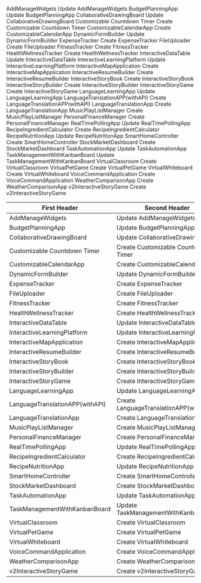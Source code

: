 AddManageWidgets
Update AddManageWidgets
BudgetPlanningApp
Update BudgetPlanningApp
CollaborativeDrawingBoard
Update CollaborativeDrawingBoard
Customizable Countdown Timer
Create Customizable Countdown Timer
CustomizableCalendarApp
Create CustomizableCalendarApp
DynamicFormBuilder
Update DynamicFormBuilder
ExpenseTracker
Create ExpenseTracker
FileUploader
Create FileUploader
FitnessTracker
Create FitnessTracker
HealthWellnessTracker
Create HealthWellnessTracker
InteractiveDataTable
Update InteractiveDataTable
InteractiveLearningPlatform
Update InteractiveLearningPlatform
InteractiveMapApplication
Create InteractiveMapApplication
InteractiveResumeBuilder
Create InteractiveResumeBuilder
InteractiveStoryBook
Create InteractiveStoryBook
InteractiveStoryBuilder
Create InteractiveStoryBuilder
InteractiveStoryGame
Create InteractiveStoryGame
LanguageLearningApp
Update LanguageLearningApp
LanguageTranslationAPP(withAPI)
Create LanguageTranslationAPP(withAPI)
LanguageTranslationApp
Create LanguageTranslationApp
MusicPlayListManager
Create MusicPlayListManager
PersonalFinanceManager
Create PersonalFinanceManager
RealTimePollingApp
Update RealTimePollingApp
RecipeIngredientCalculator
Create RecipeIngredientCalculator
RecipeNutritionApp
Update RecipeNutritionApp
SmartHomeController
Create SmartHomeController
StockMarketDashboard
Create StockMarketDashboard
TaskAutomationApp
Update TaskAutomationApp
TaskManagementWithKanbanBoard
Update TaskManagementWithKanbanBoard
VirtualClassroom
Create VirtualClassroom
VirtualPetGame
Create VirtualPetGame
VirtualWhiteboard
Create VirtualWhiteboard
VoiceCommandApplication
Create VoiceCommandApplication
WeatherComparisonApp
Create WeatherComparisonApp
v2InteractiveStoryGame
Create v2InteractiveStoryGame



| First Header  | Second Header |
| ------------- | ------------- |
| AddManageWidgets  | Update AddManageWidgets  |
| BudgetPlanningApp  | Update BudgetPlanningApp  |
| CollaborativeDrawingBoard  | Update CollaborativeDrawingBoard  |
| Customizable Countdown Timer  | Create Customizable Countdown Timer  |
| CustomizableCalendarApp  | Create CustomizableCalendarApp  |
| DynamicFormBuilder  | Update DynamicFormBuilder  |
| ExpenseTracker  | Create ExpenseTracker  |
| FileUploader  | Create FileUploader  |
| FitnessTracker  | Create FitnessTracker  |
| HealthWellnessTracker  | Create HealthWellnessTracker  |
| InteractiveDataTable  | Update InteractiveDataTable  |
| InteractiveLearningPlatform  | Update InteractiveLearningPlatform  |
| InteractiveMapApplication  | Create InteractiveMapApplication  |
| InteractiveResumeBuilder  | Create InteractiveResumeBuilder  |
| InteractiveStoryBook  | Create InteractiveStoryBook  |
| InteractiveStoryBuilder  | Create InteractiveStoryBuilder  |
| InteractiveStoryGame  | Create InteractiveStoryGame  |
| LanguageLearningApp  | Update LanguageLearningApp  |
| LanguageTranslationAPP(withAPI)  | Create LanguageTranslationAPP(withAPI)  |
| LanguageTranslationApp  | Create LanguageTranslationApp  |
| MusicPlayListManager  | Create MusicPlayListManager  |
| PersonalFinanceManager  | Create PersonalFinanceManager  |
| RealTimePollingApp  | Update RealTimePollingApp  |
| RecipeIngredientCalculator  | Create RecipeIngredientCalculator  |
| RecipeNutritionApp  | Update RecipeNutritionApp  |
| SmartHomeController  | Create SmartHomeController  |
| StockMarketDashboard  | Create StockMarketDashboard  |
| TaskAutomationApp  | Update TaskAutomationApp  |
| TaskManagementWithKanbanBoard  | Update TaskManagementWithKanbanBoard  |
| VirtualClassroom  | Create VirtualClassroom  |
| VirtualPetGame  | Create VirtualPetGame  |
| VirtualWhiteboard  | Create VirtualWhiteboard  |
| VoiceCommandApplication  | Create VoiceCommandApplication  |
| WeatherComparisonApp  | Create WeatherComparisonApp  |
| v2InteractiveStoryGame  | Create v2InteractiveStoryGame  |

